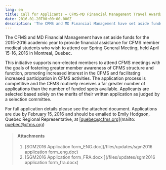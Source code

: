 ```yaml
---
lang: en
title: Call for Applicants – CFMS-MD Financial Management Travel Awards
date: 2016-01-20T00:00:00.000Z
description: 'The CFMS and MD Financial Management have set aside funds for the 2015-2016 academic year to provide financial assistance for CFMS member medical students who wish to attend our Spring General Meeting, held April 15-16, 2016 in Montreal, Quebec.'
---
```



The CFMS and MD Financial Management have set aside funds for the 2015-2016 academic year to provide financial assistance for CFMS member medical students who wish to attend our Spring General Meeting, held April 15-16, 2016 in Montreal, Quebec.

This initiative supports non-elected members to attend CFMS meetings with the goals of fostering greater member awareness of CFMS structure and function, promoting increased interest in the CFMS and facilitating increased participation in CFMS activities. The application process is competitive and the CFMS routinely receives a far greater number of applications than the number of funded spots available. Applicants are selected based solely on the merits of their written application as judged by a selection committee.

For full application details please see the attached document. Applications are due by February 15, 2016 and should be emailed to Emily Hodgson, Quebec Regional Representative, at&nbsp;[quebec@cfms.org](mailto: quebec@cfms.org)

> #### **Attachments**
> 1. [SGM2016 Application form_ENG.doc](/files/updates/sgm2016 application form_eng.doc)
> 2. [SGM2016 Application form_FRA.docx&nbsp;](/files/updates/sgm2016 application form_fra.docx)